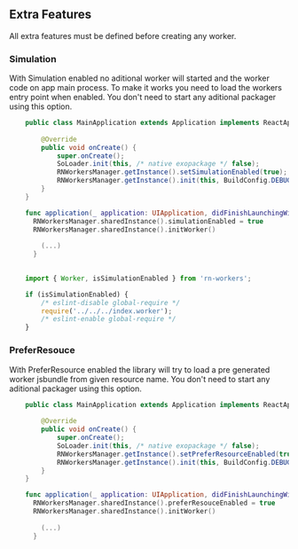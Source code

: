 
## Extra Features

All extra features must be defined before creating any worker.

### Simulation
   
With Simulation enabled no aditional worker will started and the worker code on app main process.
To make it works you need to load the workers entry point when enabled.
You don't need to start any aditional packager using this option.

```java
    public class MainApplication extends Application implements ReactApplication {
    
        @Override
        public void onCreate() {
            super.onCreate();
            SoLoader.init(this, /* native exopackage */ false);
            RNWorkersManager.getInstance().setSimulationEnabled(true);
            RNWorkersManager.getInstance().init(this, BuildConfig.DEBUG);
        }
    }
```

```swift
    func application(_ application: UIApplication, didFinishLaunchingWithOptions launchOptions:       [UIApplicationLaunchOptionsKey : Any]? = nil) -> Bool{
      RNWorkersManager.sharedInstance().simulationEnabled = true
      RNWorkersManager.sharedInstance().initWorker()  
      
        (...)
      }
```

```javascript 
   
    import { Worker, isSimulationEnabled } from 'rn-workers';

    if (isSimulationEnabled) {
        /* eslint-disable global-require */
        require('../../../index.worker');
        /* eslint-enable global-require */
    }
 ```
 


### PreferResouce
    
With PreferResource enabled the library will try to load a pre generated worker jsbundle from given resource name.
You don't need to start any aditional packager using this option.

```java
    public class MainApplication extends Application implements ReactApplication {
    
        @Override
        public void onCreate() {
            super.onCreate();
            SoLoader.init(this, /* native exopackage */ false);
            RNWorkersManager.getInstance().setPreferResourceEnabled(true);
            RNWorkersManager.getInstance().init(this, BuildConfig.DEBUG);
        }
    }
```
```swift
    func application(_ application: UIApplication, didFinishLaunchingWithOptions launchOptions:       [UIApplicationLaunchOptionsKey : Any]? = nil) -> Bool{
      RNWorkersManager.sharedInstance().preferResouceEnabled = true
      RNWorkersManager.sharedInstance().initWorker()  
      
        (...)
      }
```
  
